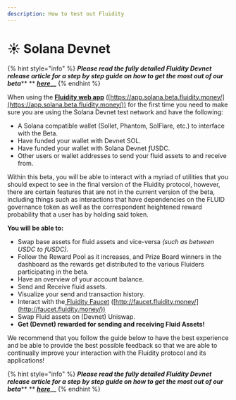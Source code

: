 ```yaml
---
description: How to test out Fluidity
---
```


# ☀ Solana Devnet

{% hint style="info" %}
_**Please read the fully detailed Fluidity Devnet release article for a step by step guide on how to get the most out of our beta**_** ** [_**here**_](https://blog.fluidity.money/fluidity-solana-devnet-beta-is-live-751918993eb0)**\_\_**
{% endhint %}

When using the [**Fluidity web app**](https://app.solana.beta.fluidity.money/) ([https://app.solana.beta.fluidity.money/](https://app.solana.beta.fluidity.money/)) for the first time you need to make sure you are using the Solana Devnet test network and have the following:

* A Solana compatible wallet (Sollet, Phantom, SolFlare, etc.) to interface with the Beta.
* Have funded your wallet with Devnet SOL.
* Have funded your wallet with Solana Devnet ƒUSDC.
* Other users or wallet addresses to send your fluid assets to and receive from.

Within this beta, you will be able to interact with a myriad of utilities that you should expect to see in the final version of the Fluidity protocol, however, there are certain features that are not in the current version of the beta, including things such as interactions that have dependencies on the FLUID governance token as well as the correspondent heightened reward probability that a user has by holding said token.

**You will be able to:**

* Swap base assets for fluid assets and vice-versa _(such as between USDC to ƒUSDC)._
* Follow the Reward Pool as it increases, and Prize Board winners in the dashboard as the rewards get distributed to the various Fluiders participating in the beta.
* Have an overview of your account balance.
* Send and Receive fluid assets.
* Visualize your send and transaction history.
* Interact with the[ Fluidity Faucet](http://faucet.fluidity.money/) ([http://faucet.fluidity.money/](http://faucet.fluidity.money/))
* Swap Fluid assets on (Devnet) Uniswap.
* **Get (Devnet) rewarded for sending and receiving Fluid Assets!**

We recommend that you follow the guide below to have the best experience and be able to provide the best possible feedback so that we are able to continually improve your interaction with the Fluidity protocol and its applications!

{% hint style="info" %}
_**Please read the fully detailed Fluidity Devnet release article for a step by step guide on how to get the most out of our beta**_** ** [_**here**_](https://blog.fluidity.money/fluidity-solana-devnet-beta-is-live-751918993eb0)**\_\_**
{% endhint %}

